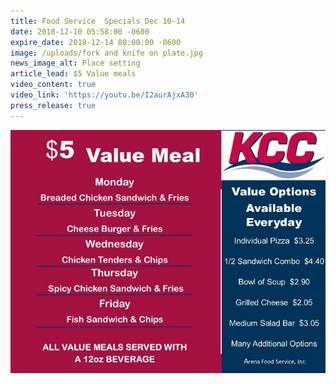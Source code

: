 ```yaml
---
title: Food Service  Specials Dec 10-14
date: 2018-12-10 05:58:00 -0600
expire_date: 2018-12-14 00:00:00 -0600
image: /uploads/fork and knife on plate.jpg
news_image_alt: Place setting
article_lead: $5 Value meals
video_content: true
video_link: 'https://youtu.be/I2aurAjxA30'
press_release: true
---
```


![](/uploads/12--10--14---2018-value-menu-dec-10-14.jpg)